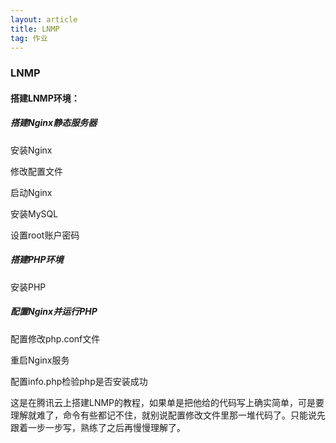 ```yaml
---
layout: article
title: LNMP
tag: 作业
---
```


### LNMP

#### 搭建LNMP环境：

##### 搭建Nginx静态服务器

安装Nginx

修改配置文件

启动Nginx

安装MySQL

设置root账户密码

##### 搭建PHP环境

安装PHP

##### 配置Nginx并运行PHP

配置修改php.conf文件

重启Nginx服务

配置info.php检验php是否安装成功

这是在腾讯云上搭建LNMP的教程，如果单是把他给的代码写上确实简单，可是要理解就难了，命令有些都记不住，就别说配置修改文件里那一堆代码了。只能说先跟着一步一步写，熟练了之后再慢慢理解了。

